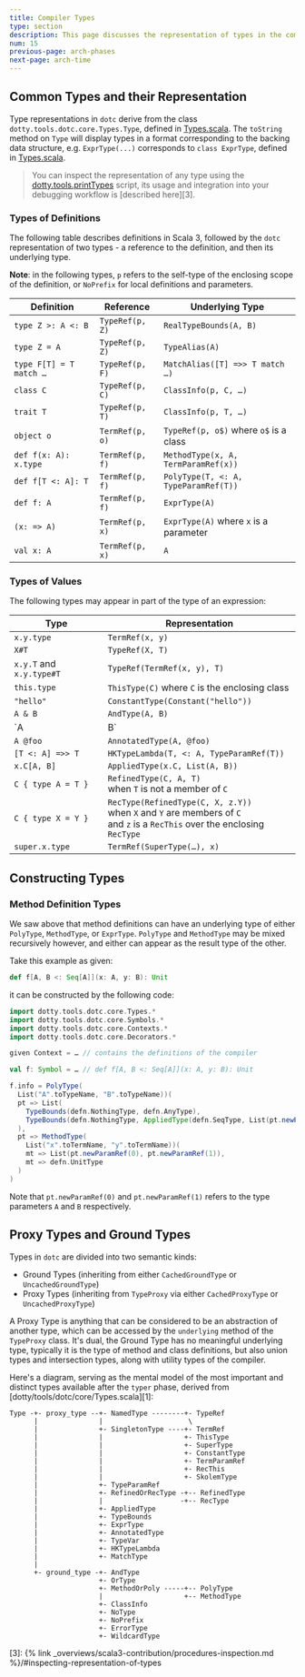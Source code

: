 ```yaml
---
title: Compiler Types
type: section
description: This page discusses the representation of types in the compiler
num: 15
previous-page: arch-phases
next-page: arch-time
---
```


## Common Types and their Representation

Type representations in `dotc` derive from the class `dotty.tools.dotc.core.Types.Type`,
defined in [Types.scala]. The `toString` method on `Type` will display types in a
format corresponding to the backing data structure, e.g. `ExprType(...)`
corresponds to `class ExprType`, defined in [Types.scala].

> You can inspect the representation of any type using the [dotty.tools.printTypes][2]
> script, its usage and integration into your debugging workflow is [described here][3].

### Types of Definitions

The following table describes definitions in Scala 3, followed by the `dotc` representation
of two types - a reference to the definition, and then its underlying type.

**Note**: in the following types, `p` refers to the self-type of the enclosing scope of
the definition, or `NoPrefix` for local definitions and parameters.

Definition              | Reference       | Underlying Type
------------------------|-----------------|-------------------------
`type Z >: A <: B`      | `TypeRef(p, Z)` | `RealTypeBounds(A, B)`
`type Z = A`            | `TypeRef(p, Z)` | `TypeAlias(A)`
`type F[T] = T match …` | `TypeRef(p, F)` | `MatchAlias([T] =>> T match …)`
`class C`               | `TypeRef(p, C)` | `ClassInfo(p, C, …)`
`trait T`               | `TypeRef(p, T)` | `ClassInfo(p, T, …)`
`object o`              | `TermRef(p, o)` | `TypeRef(p, o$)` where `o$` is a class
`def f(x: A): x.type`   | `TermRef(p, f)` | `MethodType(x, A, TermParamRef(x))`
`def f[T <: A]: T`      | `TermRef(p, f)` | `PolyType(T, <: A, TypeParamRef(T))`
`def f: A`              | `TermRef(p, f)` | `ExprType(A)`
`(x: => A)`             | `TermRef(p, x)` | `ExprType(A)` where `x` is a parameter
`val x: A`              | `TermRef(p, x)` | `A`

### Types of Values

The following types may appear in part of the type of an expression:

Type                      | Representation
--------------------------|------------------------------
`x.y.type`                | `TermRef(x, y)`
`X#T`                     | `TypeRef(X, T)`
`x.y.T` and `x.y.type#T`  | `TypeRef(TermRef(x, y), T)`
`this.type`               | `ThisType(C)` where `C` is the enclosing class
`"hello"`                 | `ConstantType(Constant("hello"))`
`A & B`                   | `AndType(A, B)`
`A | B`                   | `OrType(A, B)`
`A @foo`                  | `AnnotatedType(A, @foo)`
`[T <: A] =>> T`          | `HKTypeLambda(T, <: A, TypeParamRef(T))`
`x.C[A, B]`               | `AppliedType(x.C, List(A, B))`
`C { type A = T }`        | `RefinedType(C, A, T)`<br/>when `T` is not a member of `C`
`C { type X = Y }`        | `RecType(RefinedType(C, X, z.Y))`<br/>when `X` and `Y` are members of `C`<br/>and `z` is a `RecThis` over the enclosing `RecType`
`super.x.type`            | `TermRef(SuperType(…), x)`

## Constructing Types

### Method Definition Types

We saw above that method definitions can have an underlying type of
either `PolyType`, `MethodType`, or `ExprType`. `PolyType` and `MethodType`
may be mixed recursively however, and either can appear as the result type of the other.

Take this example as given:

```scala
def f[A, B <: Seq[A]](x: A, y: B): Unit
```
it can be constructed by the following code:

```scala
import dotty.tools.dotc.core.Types.*
import dotty.tools.dotc.core.Symbols.*
import dotty.tools.dotc.core.Contexts.*
import dotty.tools.dotc.core.Decorators.*

given Context = … // contains the definitions of the compiler

val f: Symbol = … // def f[A, B <: Seq[A]](x: A, y: B): Unit

f.info = PolyType(
  List("A".toTypeName, "B".toTypeName))(
  pt => List(
    TypeBounds(defn.NothingType, defn.AnyType),
    TypeBounds(defn.NothingType, AppliedType(defn.SeqType, List(pt.newParamRef(0))))
  ),
  pt => MethodType(
    List("x".toTermName, "y".toTermName))(
    mt => List(pt.newParamRef(0), pt.newParamRef(1)),
    mt => defn.UnitType
  )
)
```

Note that `pt.newParamRef(0)` and `pt.newParamRef(1)` refers to the
type parameters `A` and `B` respectively.

## Proxy Types and Ground Types
Types in `dotc` are divided into two semantic kinds:
- Ground Types (inheriting from either `CachedGroundType` or `UncachedGroundType`)
- Proxy Types (inheriting from `TypeProxy` via either `CachedProxyType` or `UncachedProxyType`)

A Proxy Type is anything that can be considered to be an abstraction of another type,
which can be accessed by the `underlying` method of the `TypeProxy` class. It's dual, the
Ground Type has no meaningful underlying type, typically it is the type of method and class
definitions, but also union types and intersection types, along with utility types of the
compiler.

Here's a diagram, serving as the mental model of the most important and distinct types available after the `typer` phase, derived from [dotty/tools/dotc/core/Types.scala][1]:

```
Type -+- proxy_type --+- NamedType --------+- TypeRef
      |               |                     \
      |               +- SingletonType ----+- TermRef
      |               |                    +- ThisType
      |               |                    +- SuperType
      |               |                    +- ConstantType
      |               |                    +- TermParamRef
      |               |                    +- RecThis
      |               |                    +- SkolemType
      |               +- TypeParamRef
      |               +- RefinedOrRecType -+-- RefinedType
      |               |                   -+-- RecType
      |               +- AppliedType
      |               +- TypeBounds
      |               +- ExprType
      |               +- AnnotatedType
      |               +- TypeVar
      |               +- HKTypeLambda
      |               +- MatchType
      |
      +- ground_type -+- AndType
                      +- OrType
                      +- MethodOrPoly -----+-- PolyType
                      |                    +-- MethodType
                      +- ClassInfo
                      +- NoType
                      +- NoPrefix
                      +- ErrorType
                      +- WildcardType

```

[Types.scala]: https://github.com/lampepfl/dotty/blob/master/compiler/src/dotty/tools/dotc/core/Types.scala
[2]: https://github.com/lampepfl/dotty/blob/master/compiler/test/dotty/tools/DottyTypeStealer.scala
[3]: {% link _overviews/scala3-contribution/procedures-inspection.md %}/#inspecting-representation-of-types
